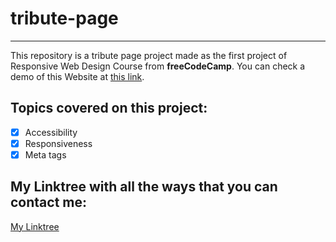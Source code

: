 # tribute-page
---
This repository is a tribute page project made as the first project of Responsive Web Design Course from **freeCodeCamp**.
You can check a demo of this Website at [this link](https://fjrm-tribute-page.netlify.app).

## Topics covered on this project:

- [X] Accessibility
- [X] Responsiveness 
- [X] Meta tags

## My Linktree with all the ways that you can contact me:

[My Linktree](https://linktr.ee/ffjrm)
